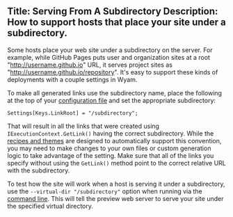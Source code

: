 Title: Serving From A Subdirectory
Description: How to support hosts that place your site under a subdirectory.
---
Some hosts place your web site under a subdirectory on the server. For example, while GitHub Pages puts user and organization sites at a root "http://username.github.io" URL, it serves project sites as "http://username.github.io/repository". It's easy to support these kinds of deployments with a couple settings in Wyam.

To make all generated links use the subdirectory name, place the following at the top of your [configuration file](/docs/usage/configuration) and set the appropriate subdirectory:

```
Settings[Keys.LinkRoot] = "/subdirectory";
```

That will result in all the links that were created using `IExecutionContext.GetLink()` having the correct subdirectory. While the [recipes and themes](/recipes) are designed to automatically support this convention, you may need to make changes to your own files or custom generation logic to take advantage of the setting. Make sure that all of the links you specify without using the `GetLink()` method point to the correct relative URL with the subdirectory.

To test how the site will work when a host is serving it under a subdirectory, use the `--virtual-dir "/subdirectory"` option when running via the [command line](/docs/usage/command-line). This will tell the preview web server to serve your site under the specified virtual directory.